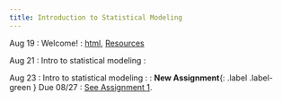```yaml
---
title: Introduction to Statistical Modeling
---
```


Aug 19
: Welcome!
  : [html](https://jlacasa.github.io/stat705_fall2024/classes/day01_08192024), [Resources](https://jlacasa.github.io/stat705_fall2024/resources/)

Aug 21
: Intro to statistical modeling
  : [](#)

Aug 23
: Intro to statistical modeling
  : [](#)
: **New Assignment**{: .label .label-green } Due 08/27
  : [See Assignment 1](#).
